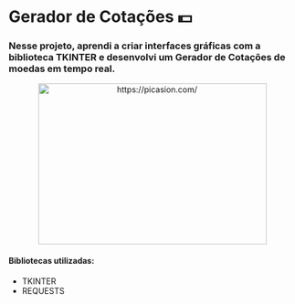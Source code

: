 # Gerador de Cotações 💵
### Nesse projeto, aprendi a criar interfaces gráficas com a biblioteca TKINTER e desenvolvi um Gerador de Cotações de moedas em tempo real.
<div align="center">
<a href="https://picasion.com/"><img src="https://i.picasion.com/pic92/335a5778b9470a9137a49c5ce400436b.gif" width="400" height="282" border="0" alt="https://picasion.com/" /></a><br />
</div>

#### Bibliotecas utilizadas:
<ul>
  <li>TKINTER</li>
  <li>REQUESTS</li>
</ul>
